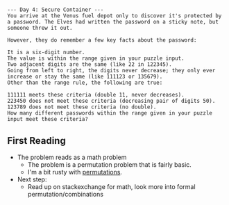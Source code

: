 # 


```
--- Day 4: Secure Container ---
You arrive at the Venus fuel depot only to discover it's protected by a password. The Elves had written the password on a sticky note, but someone threw it out.

However, they do remember a few key facts about the password:

It is a six-digit number.
The value is within the range given in your puzzle input.
Two adjacent digits are the same (like 22 in 122345).
Going from left to right, the digits never decrease; they only ever increase or stay the same (like 111123 or 135679).
Other than the range rule, the following are true:

111111 meets these criteria (double 11, never decreases).
223450 does not meet these criteria (decreasing pair of digits 50).
123789 does not meet these criteria (no double).
How many different passwords within the range given in your puzzle input meet these criteria?
```


## First Reading

 * The problem reads as a math problem
    * The problem is a permutation problem that is fairly basic. 
    * I'm a bit rusty with [permutations](https://math.stackexchange.com/questions/336734/combinatorics-how-to-find-the-number-of-sets-of-numbers-in-increasing-order/336768#336768). 
* Next step:
    * Read up on stackexchange for math, look more into formal permutation/combinations